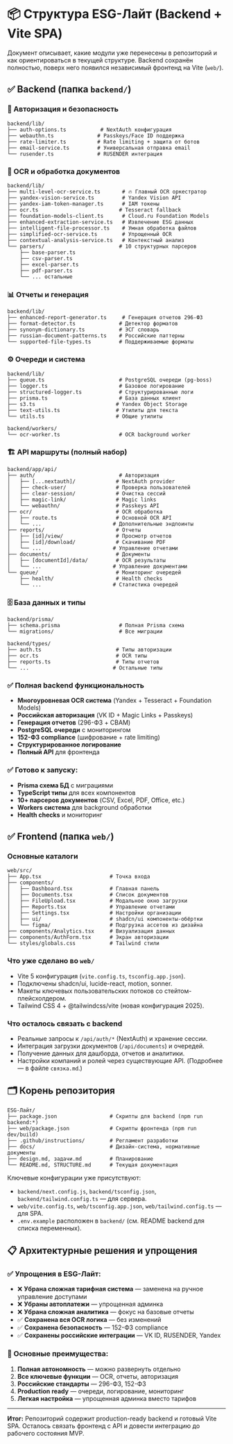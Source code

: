 # 📦 Структура ESG-Лайт (Backend + Vite SPA)

Документ описывает, какие модули уже перенесены в репозиторий и как ориентироваться в текущей структуре. Backend сохранён полностью, поверх него появился независимый фронтенд на Vite (`web/`).

## ✅ Backend (папка `backend/`)

### 🔐 Авторизация и безопасность
```
backend/lib/
├── auth-options.ts           # NextAuth конфигурация
├── webauthn.ts              # Passkeys/Face ID поддержка  
├── rate-limiter.ts          # Rate limiting + защита от ботов
├── email-service.ts         # Универсальная отправка email
└── rusender.ts              # RUSENDER интеграция
```

### 🤖 OCR и обработка документов
```
backend/lib/
├── multi-level-ocr-service.ts       # 🔥 Главный OCR оркестратор
├── yandex-vision-service.ts         # Yandex Vision API
├── yandex-iam-token-manager.ts      # IAM токены
├── ocr.ts                          # Tesseract fallback
├── foundation-models-client.ts      # Cloud.ru Foundation Models
├── enhanced-extraction-service.ts   # Извлечение ESG данных
├── intelligent-file-processor.ts    # Умная обработка файлов
├── simplified-ocr-service.ts        # Упрощенный OCR
├── contextual-analysis-service.ts   # Контекстный анализ
└── parsers/                        # 10 структурных парсеров
    ├── base-parser.ts
    ├── csv-parser.ts
    ├── excel-parser.ts
    ├── pdf-parser.ts
    └── ... остальные
```

### 📊 Отчеты и генерация
```
backend/lib/
├── enhanced-report-generator.ts     # Генерация отчетов 296-ФЗ
├── format-detector.ts              # Детектор форматов
├── synonym-dictionary.ts           # ЭСГ словарь
├── russian-document-patterns.ts    # Российские паттерны
└── supported-file-types.ts         # Поддерживаемые форматы
```

### ⚙️ Очереди и система
```
backend/lib/
├── queue.ts                        # PostgreSQL очереди (pg-boss)
├── logger.ts                       # Базовое логирование
├── structured-logger.ts            # Структурированные логи
├── prisma.ts                       # База данных клиент
├── s3.ts                          # Yandex Object Storage
├── text-utils.ts                  # Утилиты для текста
└── utils.ts                       # Общие утилиты

backend/workers/
└── ocr-worker.ts                   # OCR background worker
```

### 🏗️ API маршруты (полный набор)
```
backend/app/api/
├── auth/                           # Авторизация
│   ├── [...nextauth]/             # NextAuth provider
│   ├── check-user/                # Проверка пользователей
│   ├── clear-session/             # Очистка сессий
│   ├── magic-link/                # Magic links
│   └── webauthn/                  # Passkeys API
├── ocr/                           # OCR обработка
│   ├── route.ts                   # Основной OCR API
│   └── ...                       # Дополнительные эндпоинты
├── reports/                       # Отчеты
│   ├── [id]/view/                 # Просмотр отчетов
│   ├── [id]/download/             # Скачивание PDF
│   └── ...                       # Управление отчетами
├── documents/                     # Документы
│   ├── [documentId]/data/         # OCR результаты
│   └── ...                       # Управление документами
└── queue/                         # Мониторинг очередей
    ├── health/                    # Health checks
    └── ...                       # Статистика очередей
```

### 🗄️ База данных и типы
```
backend/prisma/
├── schema.prisma                   # Полная Prisma схема
└── migrations/                     # Все миграции

backend/types/
├── auth.ts                        # Типы авторизации
├── ocr.ts                         # OCR типы
├── reports.ts                     # Типы отчетов
└── ...                           # Остальные типы
```

### ✅ Полная backend функциональность
- **Многоуровневая OCR система** (Yandex + Tesseract + Foundation Models)
- **Российская авторизация** (VK ID + Magic Links + Passkeys)
- **Генерация отчетов** (296-ФЗ + CBAM)
- **PostgreSQL очереди** с мониторингом
- **152-ФЗ compliance** (шифрование + rate limiting)
- **Структурированное логирование**
- **Полный API** для фронтенда

### ✅ Готово к запуску:
- **Prisma схема БД** с миграциями
- **TypeScript типы** для всех компонентов  
- **10+ парсеров документов** (CSV, Excel, PDF, Office, etc.)
- **Workers система** для background обработки
- **Health checks** и мониторинг

## ✅ Frontend (папка `web/`)

### Основные каталоги
```
web/src/
├── App.tsx                      # Точка входа
├── components/
│   ├── Dashboard.tsx            # Главная панель
│   ├── Documents.tsx            # Список документов
│   ├── FileUpload.tsx           # Модальное окно загрузки
│   ├── Reports.tsx              # Управление отчетами
│   ├── Settings.tsx             # Настройки организации
│   ├── ui/                      # shadcn/ui компоненты-обёртки
│   └── figma/                   # Подгрузка ассетов из дизайна
├── components/Analytics.tsx     # Визуализация данных
├── components/AuthForm.tsx      # Экран авторизации
└── styles/globals.css           # Tailwind стили
```

### Что уже сделано во `web/`
- Vite 5 конфигурация (`vite.config.ts`, `tsconfig.app.json`).
- Подключены shadcn/ui, lucide-react, motion, sonner.
- Макеты ключевых пользовательских потоков со стейтом-плейсхолдером.
- Tailwind CSS 4 + @tailwindcss/vite (новая конфигурация 2025).

### Что осталось связать с backend
- Реальные запросы к `/api/auth/*` (NextAuth) и хранение сессии.
- Интеграция загрузки документов (`/api/documents`) и очередей.
- Получение данных для дашборда, отчетов и аналитики.
- Настройки компаний и ролей через существующие API.
(Подробнее — в файле `связка.md`.)

## 🗂️ Корень репозитория

```
ESG-Лайт/
├── package.json                 # Скрипты для backend (npm run backend:*)
├── web/package.json             # Скрипты фронтенда (npm run dev/build)
├── .github/instructions/        # Регламент разработки
├── docs/                        # Дизайн-система, нормативные документы
├── design.md, задачи.md         # Планирование
└── README.md, STRUCTURE.md      # Текущая документация
```

Ключевые конфигурации уже присутствуют:
- `backend/next.config.js`, `backend/tsconfig.json`, `backend/tailwind.config.ts` — для сервера.
- `web/vite.config.ts`, `web/tsconfig.app.json`, `web/tailwind.config.ts` — для SPA.
- `.env.example` расположен в `backend/` (см. README backend для списка переменных).

## 📋 Архитектурные решения и упрощения

### ✅ Упрощения в ESG-Лайт:
- ❌ **Убрана сложная тарифная система** — заменена на ручное управление доступами
- ❌ **Убраны автоплатежи** — упрощенная админка
- ❌ **Убрана сложная аналитика** — фокус на базовые отчеты
- ✅ **Сохранена вся OCR логика** — без изменений
- ✅ **Сохранена безопасность** — 152-ФЗ compliance
- ✅ **Сохранены российские интеграции** — VK ID, RUSENDER, Yandex

### 🎯 Основные преимущества:
1. **Полная автономность** — можно развернуть отдельно
2. **Все ключевые функции** — OCR, отчеты, авторизация
3. **Российские стандарты** — 296-ФЗ, 152-ФЗ
4. **Production ready** — очереди, логирование, мониторинг
5. **Легкая настройка** — упрощенная админка вместо тарифов

---

**Итог:** Репозиторий содержит production-ready backend и готовый Vite SPA. Осталось связать фронтенд с API и довести интеграцию до рабочего состояния MVP.